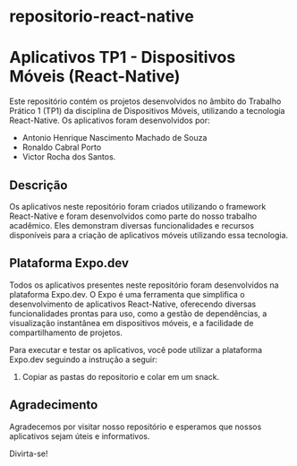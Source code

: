 # repositorio-react-native
# Aplicativos TP1 - Dispositivos Móveis (React-Native)

Este repositório contém os projetos desenvolvidos no âmbito do Trabalho Prático 1 (TP1) da disciplina de Dispositivos Móveis, utilizando a tecnologia React-Native. Os aplicativos foram desenvolvidos por:

-  Antonio Henrique Nascimento Machado de Souza
-  Ronaldo Cabral Porto
-  Victor Rocha dos Santos.

## Descrição

Os aplicativos neste repositório foram criados utilizando o framework React-Native e foram desenvolvidos como parte do nosso trabalho acadêmico. Eles demonstram diversas funcionalidades e recursos disponíveis para a criação de aplicativos móveis utilizando essa tecnologia.

## Plataforma Expo.dev

Todos os aplicativos presentes neste repositório foram desenvolvidos na plataforma Expo.dev. O Expo é uma ferramenta que simplifica o desenvolvimento de aplicativos React-Native, oferecendo diversas funcionalidades prontas para uso, como a gestão de dependências, a visualização instantânea em dispositivos móveis, e a facilidade de compartilhamento de projetos.

Para executar e testar os aplicativos, você pode utilizar a plataforma Expo.dev seguindo a instrução a seguir:

1. Copiar as pastas do repositorio e colar em um snack.

## Agradecimento

Agradecemos por visitar nosso repositório e esperamos que nossos aplicativos sejam úteis e informativos.

Divirta-se!

